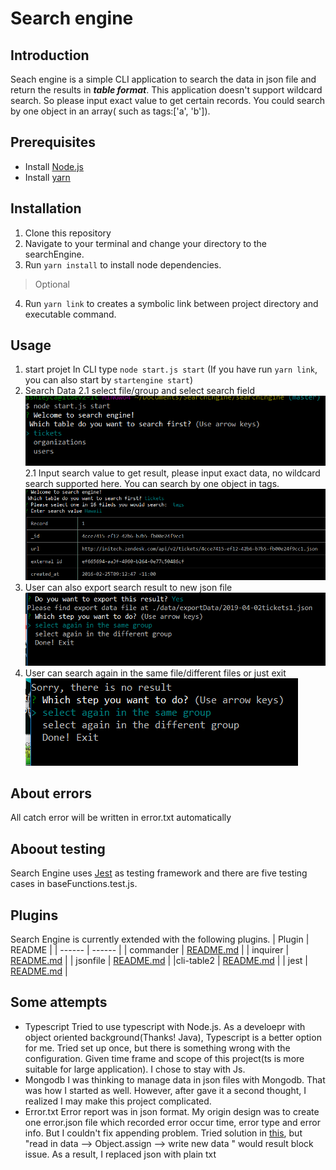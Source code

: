 # Search engine
##  Introduction
Seach engine is a simple CLI application to search the data in json file and return the results in ***table format***. This application doesn't support wildcard search. So please input exact value to get certain records.
You could search by one object in an array( such as tags:['a', 'b']).

## Prerequisites
  - Install [Node.js](https://nodejs.org/en/download/)
  - Install [yarn](https://yarnpkg.com/en/docs/install#windows-stable)

## Installation
1. Clone this repository
2. Navigate to your terminal and change your directory to the searchEngine.
3. Run `` yarn install `` to install node dependencies.
>Optional
4. Run ``yarn link`` to creates a symbolic link between project directory and executable command.

## Usage
1. start projet
In CLI type ```node start.js start``` (If you have run ```yarn link```, you can also start by ```startengine start```)
2. Search Data
2.1 select file/group and select search field
![START](https://github.com/AshleyCao/searchEngine/blob/master/screenshots/start.PNG "Logo Title Text 1")
2.1 Input search value to get result, please input exact data, no wildcard search supported here.
You can search by one object in tags. 
![GETRESULT](https://github.com/AshleyCao/searchEngine/blob/master/screenshots/select%26search.PNG "Logo Title Text 1")
3. User can also export search result to new json file
![EXPORTDATA](https://github.com/AshleyCao/searchEngine/blob/master/screenshots/exportdata.PNG)
4. User can search again in the same file/different files or just exit
![RECUISIVEMENU](https://github.com/AshleyCao/searchEngine/blob/master/screenshots/recusive.PNG)

## About errors
All catch error will be written in error.txt automatically

## Aboout testing
Search Engine uses [Jest](https://jestjs.io/) as testing framework and there are five testing cases in baseFunctions.test.js. 

## Plugins
Search Engine is currently extended with the following plugins. 
| Plugin | README |
| ------ | ------ |
| commander | [README.md](https://github.com/tj/commander.js/blob/master/Readme.md) |
| inquirer | [README.md](https://github.com/SBoudrias/Inquirer.js/blob/master/README.md) |
| jsonfile | [README.md](https://github.com/jprichardson/node-jsonfile/blob/master/README.md) |
|cli-table2 | [README.md](https://github.com/jamestalmage/cli-table2/blob/master/README.md) |
| jest | [README.md](https://github.com/facebook/jest/blob/master/README.md) |

## Some attempts 
- Typescript
Tried to use typescript with Node.js. 
As a develoepr with object oriented background(Thanks! Java), Typescript is a better option for me. Tried set up once, but there is something wrong with the configuration. Given time frame and scope of this project(ts is more suitable for large application). I chose to stay with Js.
- Mongodb
I was thinking to manage data in json files with Mongodb. That was how I started as well. However, after gave it a second thought, I realized I may make this project complicated. 
- Error.txt
Error report was in json format. My origin design was to create one error.json file which recorded error occur time, error type and error info. But I couldn't fix appending problem. Tried solution in  [this](https://github.com/jprichardson/node-jsonfile/issues/67), but "read in data --> Object.assign --> write new data " would result block issue. As a result, I replaced json with plain txt
